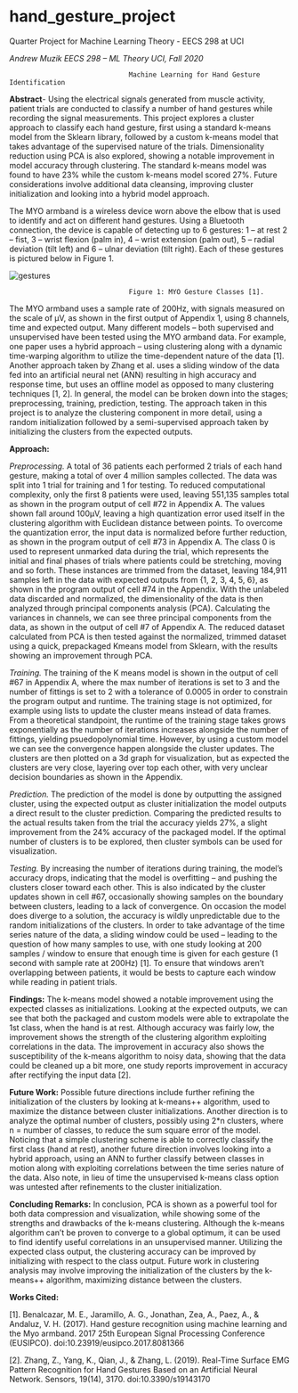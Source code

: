 # hand_gesture_project
Quarter Project for Machine Learning Theory - EECS 298 at UCI

_Andrew Muzik
EECS 298 – ML Theory
UCI, Fall 2020_

                                  Machine Learning for Hand Gesture Identification

**Abstract**- Using the electrical signals generated from muscle activity, patient trials are conducted to classify a number of
hand gestures while recording the signal measurements. This project explores a cluster approach to classify each hand
gesture, first using a standard k-means model from the Sklearn library, followed by a custom k-means model that takes
advantage of the supervised nature of the trials. Dimensionality reduction using PCA is also explored, showing a notable
improvement in model accuracy through clustering. The standard k-means model was found to have 23% while the
custom k-means model scored 27%. Future considerations involve additional data cleansing, improving cluster
initialization and looking into a hybrid model approach. 

The MYO armband is a wireless device worn above the elbow that is used to identify and act on different hand gestures.
Using a Bluetooth connection, the device is capable of detecting up to 6 gestures: 1 – at rest 2 – fist, 3 – wrist flexion
(palm in), 4 – wrist extension (palm out), 5 – radial deviation (tilt left) and 6 – ulnar deviation (tilt right). Each of these
gestures is pictured below in Figure 1.


![gestures](https://user-images.githubusercontent.com/22182524/109402992-49873480-790f-11eb-8bbf-811daf5535b1.JPG)

                                  Figure 1: MYO Gesture Classes [1].

The MYO armband uses a sample rate of 200Hz, with signals measured on the scale of µV, as shown in the first output of
Appendix 1, using 8 channels, time and expected output. Many different models – both supervised and unsupervised
have been tested using the MYO armband data. For example, one paper uses a hybrid approach – using clustering along
with a dynamic time-warping algorithm to utilize the time-dependent nature of the data [1]. Another approach taken by
Zhang et al. uses a sliding window of the data fed into an artificial neural net (ANN) resulting in high accuracy and
response time, but uses an offline model as opposed to many clustering techniques [1, 2]. In general, the model can be
broken down into the stages; preprocessing, training, prediction, testing. The approach taken in this project is to analyze
the clustering component in more detail, using a random initialization followed by a semi-supervised approach taken by
initializing the clusters from the expected outputs. 

**Approach:**

_Preprocessing._ A total of 36 patients each performed 2 trials of each hand gesture, making a total of over 4 million
samples collected. The data was split into 1 trial for training and 1 for testing. To reduced computational complexity,
only the first 8 patients were used, leaving 551,135 samples total as shown in the program output of cell #72 in
Appendix A. The values shown fall around 100µV, leaving a high quantization error used itself in the clustering algorithm
with Euclidean distance between points. To overcome the quantization error, the input data is normalized before further
reduction, as shown in the program output of cell #73 in Appendix A. The class 0 is used to represent unmarked data
during the trial, which represents the initial and final phases of trials where patients could be stretching, moving and so
forth. These instances are trimmed from the dataset, leaving 184,911 samples left in the data with expected outputs
from {1, 2, 3, 4, 5, 6}, as shown in the program output of cell #74 in the Appendix.  With the unlabeled data discarded and normalized, the dimensionality of the data is then analyzed through principal components analysis (PCA). Calculating the variances in channels, we can see three principal components from the data,
as shown in the output of cell #7 of Appendix A. The reduced dataset calculated from PCA is then tested against the
normalized, trimmed dataset using a quick, prepackaged Kmeans model from Sklearn, with the results showing an
improvement through PCA. 

_Training._ The training of the K means model is shown in the output of cell #67 in Appendix A, where the max number of
iterations is set to 3 and the number of fittings is set to 2 with a tolerance of 0.0005 in order to constrain the program
output and runtime. The training stage is not optimized, for example using lists to update the cluster means instead of
data frames. From a theoretical standpoint, the runtime of the training stage takes grows exponentially as the number
of iterations increases alongside the number of fittings, yielding psuedopolynomial time. However, by using a custom
model we can see the convergence happen alongside the cluster updates. The clusters are then plotted on a 3d graph
for visualization, but as expected the clusters are very close, layering over top each other, with very unclear decision
boundaries as shown in the Appendix.

_Prediction._ The prediction of the model is done by outputting the assigned cluster, using the expected output as cluster
initialization the model outputs a direct result to the cluster prediction. Comparing the predicted results to the actual
results taken from the trial the accuracy yields 27%, a slight improvement from the 24% accuracy of the packaged
model. If the optimal number of clusters is to be explored, then cluster symbols can be used for visualization.

_Testing._ By increasing the number of iterations during training, the model’s accuracy drops, indicating that the model is
overfitting – and pushing the clusters closer toward each other. This is also indicated by the cluster updates shown in cell
#67, occasionally showing samples on the boundary between clusters, leading to a lack of convergence. On occasion the
model does diverge to a solution, the accuracy is wildly unpredictable due to the random initializations of the clusters. In
order to take advantage of the time series nature of the data, a sliding window could be used – leading to the question
of how many samples to use, with one study looking at 200 samples / window to ensure that enough time is given for
each gesture (1 second with sample rate at 200Hz) [1]. To ensure that windows aren’t overlapping between patients, it
would be bests to capture each window while reading in patient trials. 


**Findings:** The k-means model showed a notable improvement using the expected classes as initializations. Looking at the
expected outputs, we can see that both the packaged and custom models were able to extrapolate the 1st class, when
the hand is at rest. Although accuracy was fairly low, the improvement shows the strength of the clustering algorithm
exploiting correlations in the data. The improvement in accuracy also shows the susceptibility of the k-means algorithm
to noisy data, showing that the data could be cleaned up a bit more, one study reports improvement in accuracy after
rectifying the input data [2].

**Future Work:** Possible future directions include further refining the initialization of the clusters by looking at k-means++
algorithm, used to maximize the distance between cluster initializations. Another direction is to analyze the optimal
number of clusters, possibly using 2*n clusters, where n = number of classes, to reduce the sum square error of the
model. Noticing that a simple clustering scheme is able to correctly classify the first class (hand at rest), another future
direction involves looking into a hybrid approach, using an ANN to further classify between classes in motion along with
exploiting correlations between the time series nature of the data. Also note, in lieu of time the unsupervised k-means
class option was untested after refinements to the cluster initialization.


**Concluding Remarks:**
In conclusion, PCA is shown as a powerful tool for both data compression and visualization, while showing some
of the strengths and drawbacks of the k-means clustering. Although the k-means algorithm can’t be proven to converge
to a global optimum, it can be used to find identify useful correlations in an unsupervised manner. Utilizing the expected
class output, the clustering accuracy can be improved by initializing with respect to the class output. Future work in
clustering analysis may involve improving the initialization of the clusters by the k-means++ algorithm, maximizing
distance between the clusters. 



**Works Cited:**

[1]. Benalcazar, M. E., Jaramillo, A. G., Jonathan, Zea, A., Paez, A., & Andaluz, V. H. (2017). Hand gesture
recognition using machine learning and the Myo armband. 2017 25th European Signal Processing
Conference (EUSIPCO). doi:10.23919/eusipco.2017.8081366

[2]. Zhang, Z., Yang, K., Qian, J., & Zhang, L. (2019). Real-Time Surface EMG Pattern Recognition for Hand
Gestures Based on an Artificial Neural Network. Sensors, 19(14), 3170. doi:10.3390/s19143170

